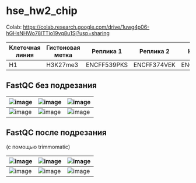 # hse_hw2_chip

Colab: https://colab.research.google.com/drive/1uwg4p06-hGHsNHWo78lTTio19vq8u1Sj?usp=sharing


 Клеточная линия | Гистоновая метка | Реплика 1 | Реплика 2 | Контроль
 --- | --- | --- | --- | ---
 H1 | H3K27me3 |ENCFF539PKS | ENCFF374VEK | ENCFF634CSE
 
 
## FastQC без подрезания
 

 ![image](https://user-images.githubusercontent.com/103137801/222808546-8058ec10-e44f-4442-b8d1-9d9a73169b68.png)| ![image](https://user-images.githubusercontent.com/103137801/222809036-5ab2d017-baf5-427f-9597-002ca3c7f632.png) | ![image](https://user-images.githubusercontent.com/103137801/222809325-f21808b2-913d-4d3c-82eb-b84374cd7625.png) 
 ---|---|---
 ![image](https://user-images.githubusercontent.com/103137801/222808930-8d71a3da-ed2f-4fa0-aec9-effde7377461.png) | ![image](https://user-images.githubusercontent.com/103137801/222809088-cfb29fd9-d858-4176-8be3-47164c97db77.png) | ![image](https://user-images.githubusercontent.com/103137801/222809379-3fd615db-7f29-446d-93b9-cf6528e411ab.png)
 
  
## FastQC после подрезания

(с помощью trimmomatic)
 
 ![image](https://user-images.githubusercontent.com/103137801/222811094-77af563e-17cd-4867-9760-28a33d63db73.png) | ![image](https://user-images.githubusercontent.com/103137801/222810939-3b738907-5bc7-4ce5-bf23-3edbaacaa395.png) | ![image](https://user-images.githubusercontent.com/103137801/222810827-06bbc89c-7954-48c7-9092-ec2d15f9891d.png)
 --- | --- | ---
 ![image](https://user-images.githubusercontent.com/103137801/222811147-cb768eb1-d899-4205-a815-46724e125f80.png) | ![image](https://user-images.githubusercontent.com/103137801/222811021-3ebaa2a7-4d98-4768-937e-65b393ae2062.png) | ![image](https://user-images.githubusercontent.com/103137801/222810868-6924b69c-3d81-4208-a27a-94d2ccb89d95.png)
